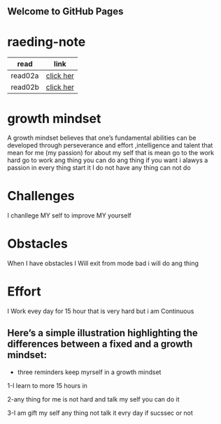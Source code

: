 ## Welcome to GitHub Pages


# raeding-note 

|   read     |   link       |
------------ | -------------
read02a| [click her](read02a.md)
read02b | [click her](read02b.md)


#  growth mindset 

 A growth mindset believes that one’s fundamental abilities can be developed through perseverance and effort ,intelligence and talent
 that mean for me (my passion)
 for about my self that is mean go to the work hard go to work ang thing you can do ang thing if you want i alawys a passion in every thing start it 
 I do not have any thing can not do 

# Challenges 

  I chanllege MY self to improve  MY yourself 

# Obstacles 


  When I have obstacles I Will exit from mode bad i will do ang thing 
# Effort



   I Work evey day for 15 hour that is very hard but i am Continuous

   ## Here’s a simple illustration highlighting the differences between a fixed and a growth mindset:


  * three reminders  keep myrself in a growth mindset 

  1-I learn to more 15 hours in 

  2-any thing for me is not hard and talk my self you can do it 
  
  3-I am gift my self any thing not talk it evry day if sucssec or not 


   
